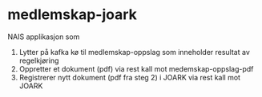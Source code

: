 # medlemskap-joark
NAIS applikasjon som 
1. Lytter på kafka kø til medlemskap-oppslag som inneholder resultat av regelkjøring
2. Oppretter et dokument (pdf) via rest kall mot medemskap-oppslag-pdf
3. Registrerer nytt dokument (pdf fra steg 2) i JOARK via rest kall mot JOARK
